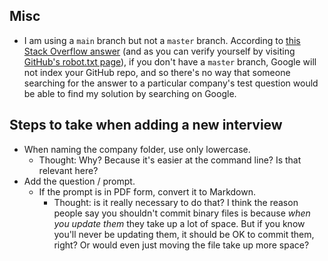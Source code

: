 ## Misc

- I am using a `main` branch but not a `master` branch. According to [this Stack Overflow answer](https://stackoverflow.com/a/15987482/4115031)
(and as you can verify  yourself by visiting [GitHub's robot.txt page](https://github.com/robots.txt)), if you
don't have a `master` branch,  Google will not index your GitHub repo, and so there's no way that someone
searching for the answer to a particular company's test question would be able to find my solution by searching
on Google.


## Steps to take when adding a new interview

- When naming the company folder, use only lowercase.
  - Thought: Why? Because it's easier at the command line? Is that relevant here?
- Add the question / prompt.
  - If the prompt is in PDF form, convert it to Markdown.
    - Thought: is it really necessary to do that? I think the reason people
    say you shouldn't commit binary files is because *when you update
    them* they take up a lot of space. But if you know you'll never be
    updating them, it should be OK to commit them, right? Or would even
    just moving the file take up more space?